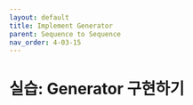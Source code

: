 ```yaml
---
layout: default
title: Implement Generator
parent: Sequence to Sequence
nav_order: 4-03-15
---
```


# 실습: Generator 구현하기

